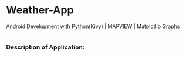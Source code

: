 # Weather-App
Android Development with Python(Kivy) | MAPVIEW | Matplotlib Graphs 

#
### Description of Application:

